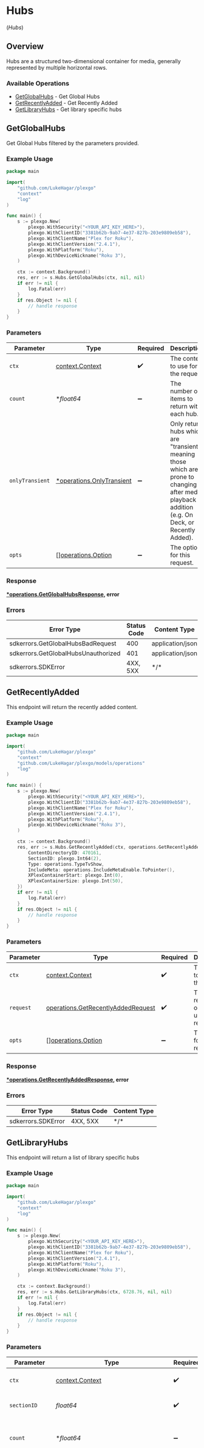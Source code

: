 # Hubs
(*Hubs*)

## Overview

Hubs are a structured two-dimensional container for media, generally represented by multiple horizontal rows.


### Available Operations

* [GetGlobalHubs](#getglobalhubs) - Get Global Hubs
* [GetRecentlyAdded](#getrecentlyadded) - Get Recently Added
* [GetLibraryHubs](#getlibraryhubs) - Get library specific hubs

## GetGlobalHubs

Get Global Hubs filtered by the parameters provided.

### Example Usage

```go
package main

import(
	"github.com/LukeHagar/plexgo"
	"context"
	"log"
)

func main() {
    s := plexgo.New(
        plexgo.WithSecurity("<YOUR_API_KEY_HERE>"),
        plexgo.WithClientID("3381b62b-9ab7-4e37-827b-203e9809eb58"),
        plexgo.WithClientName("Plex for Roku"),
        plexgo.WithClientVersion("2.4.1"),
        plexgo.WithPlatform("Roku"),
        plexgo.WithDeviceNickname("Roku 3"),
    )

    ctx := context.Background()
    res, err := s.Hubs.GetGlobalHubs(ctx, nil, nil)
    if err != nil {
        log.Fatal(err)
    }
    if res.Object != nil {
        // handle response
    }
}
```

### Parameters

| Parameter                                                                                                                                             | Type                                                                                                                                                  | Required                                                                                                                                              | Description                                                                                                                                           |
| ----------------------------------------------------------------------------------------------------------------------------------------------------- | ----------------------------------------------------------------------------------------------------------------------------------------------------- | ----------------------------------------------------------------------------------------------------------------------------------------------------- | ----------------------------------------------------------------------------------------------------------------------------------------------------- |
| `ctx`                                                                                                                                                 | [context.Context](https://pkg.go.dev/context#Context)                                                                                                 | :heavy_check_mark:                                                                                                                                    | The context to use for the request.                                                                                                                   |
| `count`                                                                                                                                               | **float64*                                                                                                                                            | :heavy_minus_sign:                                                                                                                                    | The number of items to return with each hub.                                                                                                          |
| `onlyTransient`                                                                                                                                       | [*operations.OnlyTransient](../../models/operations/onlytransient.md)                                                                                 | :heavy_minus_sign:                                                                                                                                    | Only return hubs which are "transient", meaning those which are prone to changing after media playback or addition (e.g. On Deck, or Recently Added). |
| `opts`                                                                                                                                                | [][operations.Option](../../models/operations/option.md)                                                                                              | :heavy_minus_sign:                                                                                                                                    | The options for this request.                                                                                                                         |

### Response

**[*operations.GetGlobalHubsResponse](../../models/operations/getglobalhubsresponse.md), error**

### Errors

| Error Type                          | Status Code                         | Content Type                        |
| ----------------------------------- | ----------------------------------- | ----------------------------------- |
| sdkerrors.GetGlobalHubsBadRequest   | 400                                 | application/json                    |
| sdkerrors.GetGlobalHubsUnauthorized | 401                                 | application/json                    |
| sdkerrors.SDKError                  | 4XX, 5XX                            | \*/\*                               |

## GetRecentlyAdded

This endpoint will return the recently added content.


### Example Usage

```go
package main

import(
	"github.com/LukeHagar/plexgo"
	"context"
	"github.com/LukeHagar/plexgo/models/operations"
	"log"
)

func main() {
    s := plexgo.New(
        plexgo.WithSecurity("<YOUR_API_KEY_HERE>"),
        plexgo.WithClientID("3381b62b-9ab7-4e37-827b-203e9809eb58"),
        plexgo.WithClientName("Plex for Roku"),
        plexgo.WithClientVersion("2.4.1"),
        plexgo.WithPlatform("Roku"),
        plexgo.WithDeviceNickname("Roku 3"),
    )

    ctx := context.Background()
    res, err := s.Hubs.GetRecentlyAdded(ctx, operations.GetRecentlyAddedRequest{
        ContentDirectoryID: 470161,
        SectionID: plexgo.Int64(2),
        Type: operations.TypeTvShow,
        IncludeMeta: operations.IncludeMetaEnable.ToPointer(),
        XPlexContainerStart: plexgo.Int(0),
        XPlexContainerSize: plexgo.Int(50),
    })
    if err != nil {
        log.Fatal(err)
    }
    if res.Object != nil {
        // handle response
    }
}
```

### Parameters

| Parameter                                                                                | Type                                                                                     | Required                                                                                 | Description                                                                              |
| ---------------------------------------------------------------------------------------- | ---------------------------------------------------------------------------------------- | ---------------------------------------------------------------------------------------- | ---------------------------------------------------------------------------------------- |
| `ctx`                                                                                    | [context.Context](https://pkg.go.dev/context#Context)                                    | :heavy_check_mark:                                                                       | The context to use for the request.                                                      |
| `request`                                                                                | [operations.GetRecentlyAddedRequest](../../models/operations/getrecentlyaddedrequest.md) | :heavy_check_mark:                                                                       | The request object to use for the request.                                               |
| `opts`                                                                                   | [][operations.Option](../../models/operations/option.md)                                 | :heavy_minus_sign:                                                                       | The options for this request.                                                            |

### Response

**[*operations.GetRecentlyAddedResponse](../../models/operations/getrecentlyaddedresponse.md), error**

### Errors

| Error Type         | Status Code        | Content Type       |
| ------------------ | ------------------ | ------------------ |
| sdkerrors.SDKError | 4XX, 5XX           | \*/\*              |

## GetLibraryHubs

This endpoint will return a list of library specific hubs


### Example Usage

```go
package main

import(
	"github.com/LukeHagar/plexgo"
	"context"
	"log"
)

func main() {
    s := plexgo.New(
        plexgo.WithSecurity("<YOUR_API_KEY_HERE>"),
        plexgo.WithClientID("3381b62b-9ab7-4e37-827b-203e9809eb58"),
        plexgo.WithClientName("Plex for Roku"),
        plexgo.WithClientVersion("2.4.1"),
        plexgo.WithPlatform("Roku"),
        plexgo.WithDeviceNickname("Roku 3"),
    )

    ctx := context.Background()
    res, err := s.Hubs.GetLibraryHubs(ctx, 6728.76, nil, nil)
    if err != nil {
        log.Fatal(err)
    }
    if res.Object != nil {
        // handle response
    }
}
```

### Parameters

| Parameter                                                                                                                                             | Type                                                                                                                                                  | Required                                                                                                                                              | Description                                                                                                                                           |
| ----------------------------------------------------------------------------------------------------------------------------------------------------- | ----------------------------------------------------------------------------------------------------------------------------------------------------- | ----------------------------------------------------------------------------------------------------------------------------------------------------- | ----------------------------------------------------------------------------------------------------------------------------------------------------- |
| `ctx`                                                                                                                                                 | [context.Context](https://pkg.go.dev/context#Context)                                                                                                 | :heavy_check_mark:                                                                                                                                    | The context to use for the request.                                                                                                                   |
| `sectionID`                                                                                                                                           | *float64*                                                                                                                                             | :heavy_check_mark:                                                                                                                                    | the Id of the library to query                                                                                                                        |
| `count`                                                                                                                                               | **float64*                                                                                                                                            | :heavy_minus_sign:                                                                                                                                    | The number of items to return with each hub.                                                                                                          |
| `onlyTransient`                                                                                                                                       | [*operations.QueryParamOnlyTransient](../../models/operations/queryparamonlytransient.md)                                                             | :heavy_minus_sign:                                                                                                                                    | Only return hubs which are "transient", meaning those which are prone to changing after media playback or addition (e.g. On Deck, or Recently Added). |
| `opts`                                                                                                                                                | [][operations.Option](../../models/operations/option.md)                                                                                              | :heavy_minus_sign:                                                                                                                                    | The options for this request.                                                                                                                         |

### Response

**[*operations.GetLibraryHubsResponse](../../models/operations/getlibraryhubsresponse.md), error**

### Errors

| Error Type                           | Status Code                          | Content Type                         |
| ------------------------------------ | ------------------------------------ | ------------------------------------ |
| sdkerrors.GetLibraryHubsBadRequest   | 400                                  | application/json                     |
| sdkerrors.GetLibraryHubsUnauthorized | 401                                  | application/json                     |
| sdkerrors.SDKError                   | 4XX, 5XX                             | \*/\*                                |